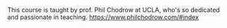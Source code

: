 This course is taught by prof. Phil Chodrow at UCLA, who's so dedicated and passionate in teaching. https://www.philchodrow.com/#index

